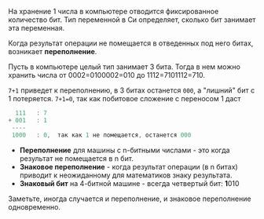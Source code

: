 На хранение 1 числа в компьютере отводится фиксированное количество бит. Тип переменной в Си определяет, сколько бит занимает эта переменная.

Когда результат операции не помещается в отведенных под него битах, возникает **переполнение**.

Пусть в компьютере целый тип занимает 3 бита. Тогда в нем можно хранить числа от 0002=0100002​=010​ до 1112=7101112​=710​.

`7+1` приведет к переполнению, в 3 битах останется `000`, а "лишний" бит с 1 потеряется. `7+1=0`, так как побитовое сложение с переносом 1 даст

```c
  111   : 7
+ 001   : 1
 ----
 1000   : 0,  так как 1 не помещается, останется 000
```


- **Переполнение** для машины с n-битными числами - это когда результат не помещается в n бит.
- **Знаковое переполнение** - когда результат операции (в n битах) приводит к неожиданному для математиков знаку результата.
- **Знаковый бит** на 4-битной машине - всегда четвертый бит: **1**010

Заметьте, иногда случается и переполнение, и знаковое переполнение одновременно.
